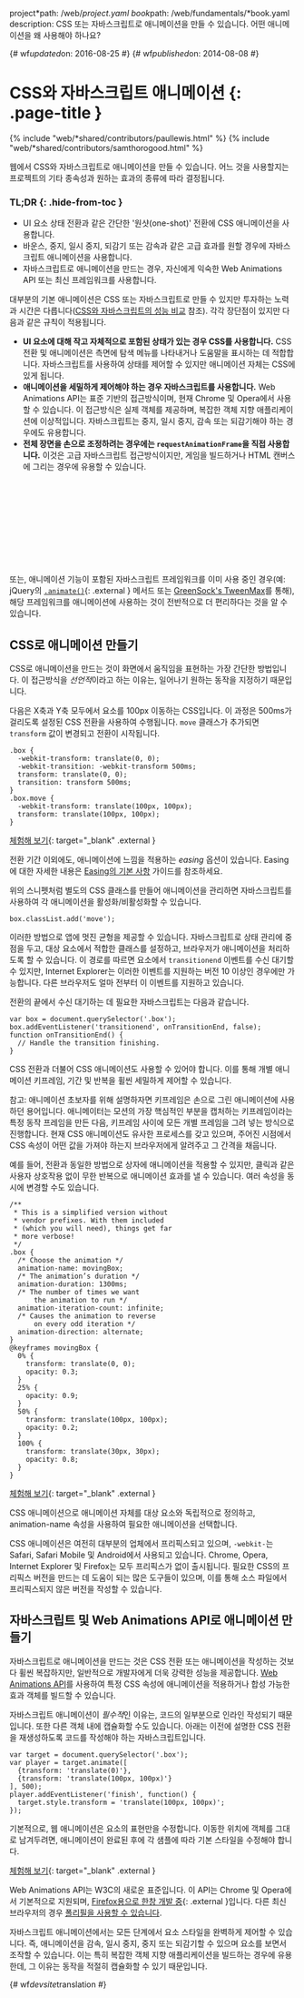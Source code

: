 project*path: /web/*project.yaml
book*path: /web/fundamentals/*book.yaml
description: CSS 또는 자바스크립트로 애니메이션을 만들 수 있습니다. 어떤 애니메이션을 왜 사용해야 하나요?

{# wf*updated*on: 2016-08-25 #}
{# wf*published*on: 2014-08-08 #}

# CSS와 자바스크립트 애니메이션 {: .page-title }

{% include "web/*shared/contributors/paullewis.html" %}
{% include "web/*shared/contributors/samthorogood.html" %}

웹에서 CSS와 자바스크립트로 애니메이션을 만들 수 있습니다. 어느 것을 사용할지는 프로젝트의 기타 종속성과 원하는 효과의 종류에 따라
결정됩니다.

### TL;DR {: .hide-from-toc }

- UI 요소 상태 전환과 같은 간단한 '원샷(one-shot)' 전환에 CSS 애니메이션을 사용합니다.
- 바운스, 중지, 일시 중지, 되감기 또는 감속과 같은 고급 효과를 원할 경우에 자바스크립트 애니메이션을 사용합니다.
- 자바스크립트로 애니메이션을 만드는 경우, 자신에게 익숙한 Web Animations API 또는 최신 프레임워크를 사용합니다.

대부분의 기본 애니메이션은 CSS 또는 자바스크립트로 만들 수 있지만 투자하는 노력과 시간은 다릅니다([CSS와 자바스크립트의 성능
비교](animations-and-performance#css-vs-javascript-performance) 참조). 각각 장단점이 있지만
다음과 같은 규칙이 적용됩니다.

- **UI 요소에 대해 작고 자체적으로 포함된 상태가 있는 경우 CSS를 사용합니다.** CSS 전환 및 애니메이션은 측면에 탐색 메뉴를
나타내거나 도움말을 표시하는 데 적합합니다. 자바스크립트를 사용하여 상태를 제어할 수 있지만 애니메이션 자체는 CSS에 있게 됩니다.
- **애니메이션을 세밀하게 제어해야 하는 경우 자바스크립트를 사용합니다.** Web Animations API는 표준 기반의 접근방식이며,
현재 Chrome 및 Opera에서 사용할 수 있습니다. 이 접근방식은 실제 객체를 제공하며, 복잡한 객체 지향 애플리케이션에 이상적입니다.
자바스크립트는 중지, 일시 중지, 감속 또는 되감기해야 하는 경우에도 유용합니다.
- **전체 장면을 손으로 조정하려는 경우에는 `requestAnimationFrame`을 직접 사용합니다.** 이것은 고급 자바스크립트
접근방식이지만, 게임을 빌드하거나 HTML 캔버스에 그리는 경우에 유용할 수 있습니다.


<div class="video-wrapper">
<iframe class="devsite-embedded-youtube-video" data-video-id="WaNoqBAp8NI"
data-autohide="1" data-showinfo="0" frameborder="0" allowfullscreen>
  </iframe>
</div>



또는, 애니메이션 기능이 포함된 자바스크립트 프레임워크를 이미 사용 중인 경우(예: jQuery의
[`.animate()`](https://api.jquery.com/animate/){: .external } 메서드 또는
[GreenSock's
TweenMax](https://github.com/greensock/GreenSock-JS/tree/master/src/minified)를
통해), 해당 프레임워크를 애니메이션에 사용하는 것이 전반적으로 더 편리하다는 것을 알 수 있습니다.


<div class="clearfix"></div>



## CSS로 애니메이션 만들기

CSS로 애니메이션을 만드는 것이 화면에서 움직임을 표현하는 가장 간단한 방법입니다. 이 접근방식을 *선언적*이라고 하는 이유는, 일어나기
원하는 동작을 지정하기 때문입니다.

다음은 X축과 Y축 모두에서 요소를 100px 이동하는 CSS입니다. 이 과정은 500ms가 걸리도록 설정된 CSS 전환을 사용하여 수행됩니다.
`move` 클래스가 추가되면 `transform` 값이 변경되고 전환이 시작됩니다.

```
.box {
  -webkit-transform: translate(0, 0);
  -webkit-transition: -webkit-transform 500ms;
  transform: translate(0, 0);
  transition: transform 500ms;
}
.box.move {
  -webkit-transform: translate(100px, 100px);
  transform: translate(100px, 100px);
}
```

[체험해
보기](https://googlesamples.github.io/web-fundamentals/fundamentals/design-and-ui/animations/box-move-simple.html){:
target="_blank" .external }

전환 기간 이외에도, 애니메이션에 느낌을 적용하는 *easing* 옵션이 있습니다. Easing에 대한 자세한 내용은 [Easing의 기본
사항](the-basics-of-easing) 가이드를 참조하세요.

위의 스니펫처럼 별도의 CSS 클래스를 만들어 애니메이션을 관리하면 자바스크립트를 사용하여 각 애니메이션을 활성화/비활성화할 수 있습니다.

```
box.classList.add('move');
```

이러한 방법으로 앱에 멋진 균형을 제공할 수 있습니다. 자바스크립트로 상태 관리에 중점을 두고, 대상 요소에서 적합한 클래스를 설정하고,
브라우저가 애니메이션을 처리하도록 할 수 있습니다. 이 경로를 따르면 요소에서 `transitionend` 이벤트를 수신 대기할 수 있지만,
Internet Explorer는 이러한 이벤트를 지원하는 버전 10 이상인 경우에만 가능합니다. 다른 브라우저도 얼마 전부터 이 이벤트를
지원하고 있습니다.

전환의 끝에서 수신 대기하는 데 필요한 자바스크립트는 다음과 같습니다.

```
var box = document.querySelector('.box');
box.addEventListener('transitionend', onTransitionEnd, false);
function onTransitionEnd() {
  // Handle the transition finishing.
}
```

CSS 전환과 더불어 CSS 애니메이션도 사용할 수 있어야 합니다. 이를 통해 개별 애니메이션 키프레임, 기간 및 반복을 휠씬 세밀하게 제어할
수 있습니다.

참고: 애니메이션 초보자를 위해 설명하자면 키프레임은 손으로 그린 애니메이션에 사용하던 용어입니다. 애니메이터는 모션의 가장 핵심적인 부분을
캡처하는 키프레임이라는 특정 동작 프레임을 만든 다음, 키프레임 사이에 모든 개별 프레임을 그려 넣는 방식으로 진행합니다. 현재 CSS
애니메이션도 유사한 프로세스를 갖고 있으며, 주어진 시점에서 CSS 속성이 어떤 값을 가져야 하는지 브라우저에게 알려주고 그 간격을 채웁니다.

예를 들어, 전환과 동일한 방법으로 상자에 애니메이션을 적용할 수 있지만, 클릭과 같은 사용자 상호작용 없이 무한 반복으로 애니메이션 효과를 낼
수 있습니다. 여러 속성을 동시에 변경할 수도 있습니다.

```
/**
 * This is a simplified version without
 * vendor prefixes. With them included
 * (which you will need), things get far
 * more verbose!
 */
.box {
  /* Choose the animation */
  animation-name: movingBox;
  /* The animation’s duration */
  animation-duration: 1300ms;
  /* The number of times we want
      the animation to run */
  animation-iteration-count: infinite;
  /* Causes the animation to reverse
      on every odd iteration */
  animation-direction: alternate;
}
@keyframes movingBox {
  0% {
    transform: translate(0, 0);
    opacity: 0.3;
  }
  25% {
    opacity: 0.9;
  }
  50% {
    transform: translate(100px, 100px);
    opacity: 0.2;
  }
  100% {
    transform: translate(30px, 30px);
    opacity: 0.8;
  }
}
```

[체험해
보기](https://googlesamples.github.io/web-fundamentals/fundamentals/design-and-ui/animations/box-move-keyframes.html){:
target="_blank" .external }

CSS 애니메이션으로 애니메이션 자체를 대상 요소와 독립적으로 정의하고, animation-name 속성을 사용하여 필요한 애니메이션을
선택합니다.

CSS 애니메이션은 여전히 대부분의 업체에서 프리픽스되고 있으며, `-webkit-`는 Safari, Safari Mobile 및
Android에서 사용되고 있습니다. Chrome, Opera, Internet Explorer 및 Firefox는 모두 프리픽스가 없이
출시됩니다. 필요한 CSS의 프리픽스 버전을 만드는 데 도움이 되는 많은 도구들이 있으며, 이를 통해 소스 파일에서 프리픽스되지 않은 버전을
작성할 수 있습니다.

## 자바스크립트 및 Web Animations API로 애니메이션 만들기

자바스크립트로 애니메이션을 만드는 것은 CSS 전환 또는 애니메이션을 작성하는 것보다 휠씬 복잡하지만, 일반적으로 개발자에게 더욱 강력한 성능을
제공합니다. [Web Animations API](https://w3c.github.io/web-animations/)를 사용하여 특정 CSS
속성에 애니메이션을 적용하거나 합성 가능한 효과 객체를 빌드할 수 있습니다.

자바스크립트 애니메이션이 *필수적*인 이유는, 코드의 일부분으로 인라인 작성되기 때문입니다. 또한 다른 객체 내에 캡슐화할 수도 있습니다.
아래는 이전에 설명한 CSS 전환을 재생성하도록 코드를 작성해야 하는 자바스크립트입니다.

```
var target = document.querySelector('.box');
var player = target.animate([
  {transform: 'translate(0)'},
  {transform: 'translate(100px, 100px)'}
], 500);
player.addEventListener('finish', function() {
  target.style.transform = 'translate(100px, 100px)';
});
```

기본적으로, 웹 애니메이션은 요소의 표현만을 수정합니다. 이동한 위치에 객체를 그대로 남겨두려면, 애니메이션이 완료된 후에 각 샘플에 따라 기본
스타일을 수정해야 합니다.

[체험해
보기](https://googlesamples.github.io/web-fundamentals/fundamentals/design-and-ui/animations/box-move-wa.html){:
target="_blank" .external }

Web Animations API는 W3C의 새로운 표준입니다. 이 API는 Chrome 및 Opera에서 기본적으로 지원되며,
[Firefox용으로 한창 개발 중](https://birtles.github.io/areweanimatedyet/){: .external
}입니다. 다른 최신 브라우저의 경우 [폴리필을 사용할 수
있습니다](https://github.com/web-animations/web-animations-js).

자바스크립트 애니메이션에서는 모든 단계에서 요소 스타일을 완벽하게 제어할 수 있습니다. 즉, 애니메이션을 감속, 일시 중지, 중지 또는 되감기할
수 있으며 요소를 보면서 조작할 수 있습니다. 이는 특히 복잡한 객체 지향 애플리케이션을 빌드하는 경우에 유용한데, 그 이유는 동작을 적절히
캡슐화할 수 있기 때문입니다.

{# wf*devsite*translation #}
